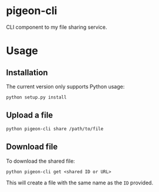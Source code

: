 # pigeon-cli

CLI component to my file sharing service.


# Usage

## Installation

The current version only supports Python usage:

    python setup.py install

## Upload a file

    python pigeon-cli share /path/to/file

## Download file

To download the shared file:

    python pigeon-cli get <shared ID or URL>

This will create a file with the same name as the `ID` provided.

